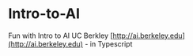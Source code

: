 # Intro-to-AI
Fun with Intro to AI UC Berkley [http://ai.berkeley.edu](http://ai.berkeley.edu) -  in Typescript

